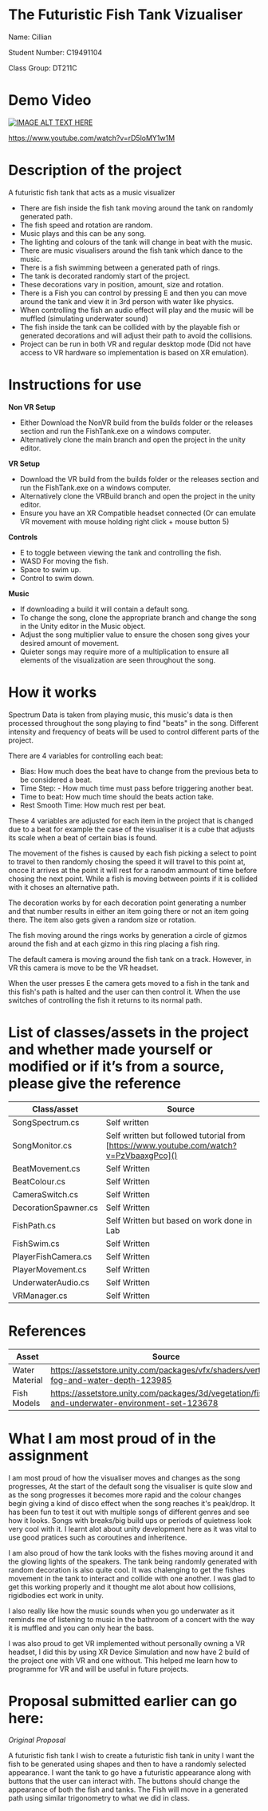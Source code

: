 # The Futuristic Fish Tank Vizualiser

Name: Cillian

Student Number: C19491104

Class Group: DT211C

# Demo Video



[![IMAGE ALT TEXT HERE](https://user-images.githubusercontent.com/55165823/207372677-99a604e9-8cf5-4dc9-bf08-97261aee40f7.png)](https://www.youtube.com/watch?v=rD5loMY1w1M)

https://www.youtube.com/watch?v=rD5loMY1w1M

# Description of the project

A futuristic fish tank that acts as a music visualizer

 - There are fish  inside the fish tank moving around the tank on randomly generated path.
 - The fish speed and rotation are random.
 - Music plays and this can be any song.
 - The lighting and colours of the tank will change in beat with the music.
 - There are music visualisers around the fish tank which dance to the music.
 - There is a fish swimming between a generated path of rings.
 - The tank is decorated randomly start of the project.
 - These decorations vary in position, amount, size and rotation.
 - There is a Fish you can control by pressing E and then you can move around the tank and view it in 3rd person with water like physics.
 - When controlling the fish an audio effect will play and the music will be muffled (simulating underwater sound)
 - The fish inside the tank can be collided with by the playable fish or generated decorations and will adjust their path to avoid the collisions.
 - Project can be run in both VR and regular desktop mode (Did not have access to VR hardware so implementation is based on XR emulation).
 
# Instructions for use

**Non VR Setup**

 - Either Download the NonVR build from the builds folder or the releases section and run the FishTank.exe on a windows computer.
 - Alternatively clone the main branch and open the project in the unity editor.

**VR Setup**

 - Download the VR build from the builds folder or the releases section and run the FishTank.exe on a windows computer.
 - Alternatively clone the VRBuild branch and open the project in the unity editor.
 - Ensure you have an XR Compatible headset connected (Or can emulate VR movement with mouse holding right click + mouse button 5)
 
**Controls**

 - E to toggle between viewing the tank and controlling the fish.
 - WASD For moving the fish.
 - Space to swim up.
 - Control to swim down.

**Music**

 - If downloading a build it will contain a default song.
 - To change the song, clone the appropriate branch and change the song in the Unity editor in the Music object.
 - Adjust the song multiplier value to ensure the chosen song gives your desired amount of movement.
 - Quieter songs may require more of a multiplication to ensure all elements of the visualization are seen throughout the song.


# How it works

Spectrum Data is taken from playing music, this music's data is then processed throughout the song playing to find "beats" in the song.
Different intensity and frequency of beats will be used to control different parts of the project.

There are 4 variables for controlling each beat:
 - Bias: How much does the beat have to change from the previous beta to be considered a beat.
 - Time Step: - How much time must pass before triggering another beat.
 - Time to beat: How much time should the beats action take.
 - Rest Smooth Time: How much rest per beat.
 
These 4 variables are adjusted for each item in the project that is changed due to a beat for example the case of the visualiser it is a cube that adjusts its scale when a beat of certain bias is found.

The movement of the fishes is caused by each fish picking a select to point to travel to then randomly chosing the speed it will travel to this point at, oncce it arrives at the point it will rest for a ranodm ammount of time before chosing the next point. While a fish is moving between points if it is collided with it choses an alternative path.

The decoration works by for each decoration point generating a number and that number results in either an item going there or not an item going there. The item also gets given a random size or rotation.

The fish moving around the rings works by generation a circle of gizmos around the fish and at each gizmo in this ring placing a fish ring.

The default camera is moving around the fish tank on a track. However, in VR this camera is move to be the VR headset.

When the user presses E the camera gets moved to a fish in the tank and this fish's path is halted and the user can then control it. When the use switches of controlling the fish it returns to its normal path.

# List of classes/assets in the project and whether made yourself or modified or if it’s from a source, please give the reference

| Class/asset | Source |
|-----------|-----------|
| SongSpectrum.cs | Self written  |
| SongMonitor.cs | Self written but followed tutorial from [https://www.youtube.com/watch?v=PzVbaaxgPco]() |
| BeatMovement.cs | Self Written |
| BeatColour.cs | Self Written |
| CameraSwitch.cs | Self Written |
| DecorationSpawner.cs | Self Written |
| FishPath.cs | Self Written but based on work done in Lab |
| FishSwim.cs | Self Written |
| PlayerFishCamera.cs | Self Written |
| PlayerMovement.cs | Self Written |
| UnderwaterAudio.cs | Self Written |
| VRManager.cs | Self Written |


# References
| Asset | Source |
|-----------|-----------|
| Water Material | https://assetstore.unity.com/packages/vfx/shaders/vertical-fog-and-water-depth-123985 |
| Fish Models | https://assetstore.unity.com/packages/3d/vegetation/fishes-and-underwater-environment-set-123678  |

# What I am most proud of in the assignment

I am most proud of how the visualiser moves and changes as the song progresses, At the start of the default song the visualiser is quite slow and as the song progresses it becomes more rapid and the colour changes begin giving a kind of disco effect when the song reaches it's peak/drop. It has been fun to test it out with multiple songs of different genres and see how it looks. Songs with breaks/big build ups or periods of quietness look very cool with it. I learnt alot about unity development here as it was vital to use good pratices such as coroutines and inheritence.

I am also proud of how the tank looks with the fishes moving around it and the glowing lights of the speakers. The tank being randomly generated with random decoration is also quite cool. It was chalenging to get the fishes movement in the tank to interact and collide with one another. I was glad to get this working properly and it thought me alot about how collisions, rigidbodies ect work in unity.

I also really like how the music sounds when you go underwater as it reminds me of listening to music in the bathroom of a concert with the way it is muffled and you can only hear the bass.

I was also proud to get VR implemented without personally owning a VR headset, I did this by using XR Device Simulation and now have 2 build of the project one with VR and one without. This helped me learn how to programme for VR and will be useful in future projects.


# Proposal submitted earlier can go here:

*Original Proposal*

A futuristic fish tank
I wish to create a futuristic fish tank in unity
I want the fish to be generated using shapes and then to have a randomly selected appearance.
I want the tank to go have a futuristic appearance along with buttons that the user can interact with.
The buttons should change the appearance of both the fish and tanks.
The Fish will move in a generated path using similar trigonometry to what we did in class.




